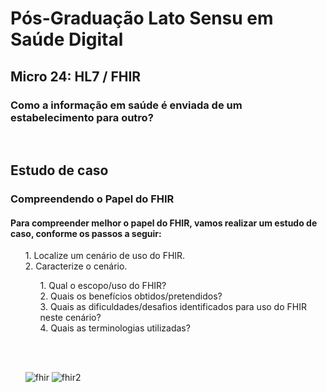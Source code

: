 # Pós-Graduação Lato Sensu em Saúde Digital
## Micro 24: HL7 / FHIR
### Como a informação em saúde é enviada de um estabelecimento para outro?
<br>

## Estudo de caso
### Compreendendo o Papel do FHIR 
#### Para compreender melhor o papel do FHIR, vamos realizar um estudo de caso, conforme os passos a seguir: 

<ul>
  1. Localize um cenário de uso do FHIR. <br>
  2. Caracterize o cenário.
  <ul>
    1. Qual o escopo/uso do FHIR? <br>
    2. Quais os benefícios obtidos/pretendidos? <br>
    3. Quais as dificuldades/desafios identificados para uso do FHIR neste cenário? <br>
    4. Quais as terminologias utilizadas? <br>
  </ul>

<br><br>

![fhir](https://github.com/RenanBorba/EstudoDeCaso-Micro24-SD/assets/48495838/d4757640-7ee1-4da0-9330-7c15094bcc41)
![fhir2](https://github.com/RenanBorba/EstudoDeCaso-Micro24-SD/assets/48495838/2fa25ab8-0b16-4d5e-851b-f4a94da6edeb)
